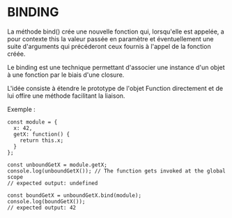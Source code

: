 # BINDING

La méthode bind() crée une nouvelle fonction qui, lorsqu'elle est appelée, 
a pour contexte this la valeur passée en paramètre et éventuellement une 
suite d'arguments qui précéderont ceux fournis à l'appel de la fonction créée.

Le binding est une technique permettant d'associer une instance d'un objet à une fonction par le biais d'une closure.

L'idée consiste à étendre le prototype de l'objet Function directement et de lui offire une méthode facilitant la liaison.

Exemple :

    const module = {
      x: 42,
      getX: function() {
        return this.x;
      }
    };
    
    const unboundGetX = module.getX;
    console.log(unboundGetX()); // The function gets invoked at the global scope
    // expected output: undefined
    
    const boundGetX = unboundGetX.bind(module);
    console.log(boundGetX());
    // expected output: 42
